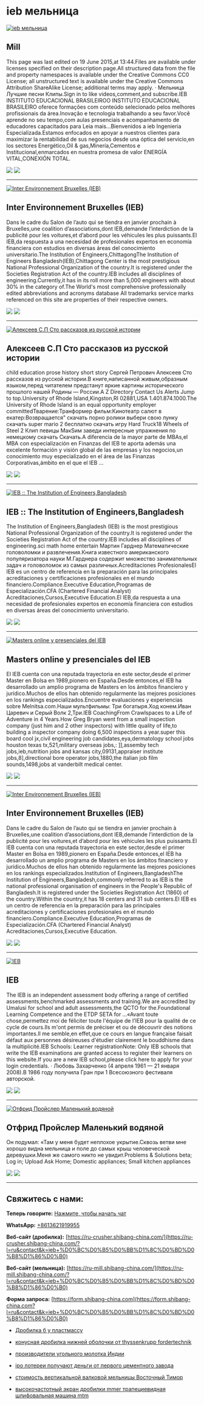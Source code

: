 # ieb мельница

<a href="https://swt.shibang-china.com/?l=ru&img&k=ieb+%D0%BC%D0%B5%D0%BB%D1%8C%D0%BD%D0%B8%D1%86%D0%B0" target="_blank">![ieb мельница](http://static.shibang-china.com/all-800x300/328.jpg)</a>

## Mill
This page was last edited on 19 June 2015,at 13:44.Files are available under licenses specified on their description page.All structured data from the file and property namespaces is available under the Creative Commons CC0 License; all unstructured text is available under the Creative Commons Attribution ShareAlike License; additional terms may apply.&nbsp;&#0183;&#32;Мельница Лучшие песни Клипы.Sign in to like videos,comment,and subscribe.IEB INSTITUTO EDUCACIONAL BRASILEIROO INSTITUTO EDUCACIONAL BRASILEIRO oferece forma&#231;&#245;es com conte&#250;do selecionado pelos melhores profissionais da &#225;rea.Inova&#231;&#227;o e tecnologia trabalhando a seu favor.Voc&#234; aprende no seu tempo,com aulas presenciais e acompanhamento de educadores capacitados para Leia mais…Bienvenidos a ieb Ingenieria Especializada.Estamos enfocados en apoyar a nuestros clientes para maximizar la rentabilidad de sus negocios desde una &#243;ptica del servicio,en los sectores Energ&#233;tico,Oil &amp; gas,Miner&#237;a,Cementos e Institucional,enmarcados en nuestra promesa de valor ENERG&#205;A VITAL,CONEXI&#211;N TOTAL.


<a href="https://whatsapp.shibangsoft.com/WhatsApp.php" target="_blank" title="WhatsApp">![](http://static.shibang-china.com/icon/whatsapp.png)</a> <a href="https://swt.shibang-china.com/?l=ru&icon&k=ieb+%D0%BC%D0%B5%D0%BB%D1%8C%D0%BD%D0%B8%D1%86%D0%B0" target="_blank">![](http://static.shibang-china.com/icon/chat-ru.png)</a>

---

<a href="https://swt.shibang-china.com/?l=ru&img&k=ieb+%D0%BC%D0%B5%D0%BB%D1%8C%D0%BD%D0%B8%D1%86%D0%B0" target="_blank">![Inter Environnement Bruxelles (IEB)](http://static.shibang-china.com/all-800x300/823.jpg)</a>

## Inter Environnement Bruxelles (IEB)
Dans le cadre du Salon de l’auto qui se tiendra en janvier prochain &#224; Bruxelles,une coalition d’associations,dont IEB,demande l’interdiction de la publicit&#233; pour les voitures,et d’abord pour les v&#233;hicules les plus puissants.El IEB,da respuesta a una necesidad de profesionales expertos en econom&#237;a financiera con estudios en diversas &#225;reas del conocimiento universitario.The Institution of Engineers,ChittagongThe Institution of Engineers Bangladesh(IEB),Chittagong Center is the most prestigious National Professional Organization of the country.It is registered under the Societies Registration Act of the country.IEB includes all disciplines of engineering.Currently,it has in its roll more than 5,000 engineers with about 30% in the category of.The World's most comprehensive professionally edited abbreviations and acronyms database All trademarks service marks referenced on this site are properties of their respective owners.


<a href="https://whatsapp.shibangsoft.com/WhatsApp.php" target="_blank" title="WhatsApp">![](http://static.shibang-china.com/icon/whatsapp.png)</a> <a href="https://swt.shibang-china.com/?l=ru&icon&k=ieb+%D0%BC%D0%B5%D0%BB%D1%8C%D0%BD%D0%B8%D1%86%D0%B0" target="_blank">![](http://static.shibang-china.com/icon/chat-ru.png)</a>

---

<a href="https://swt.shibang-china.com/?l=ru&img&k=ieb+%D0%BC%D0%B5%D0%BB%D1%8C%D0%BD%D0%B8%D1%86%D0%B0" target="_blank">![Алексеев С.П Сто рассказов из русской истории](http://static.shibang-china.com/all-800x300/1475.jpg)</a>

## Алексеев С.П Сто рассказов из русской истории
child education prose history short story Сергей Петрович Алексеев Сто рассказов из русской истории.В книге,написанной живым,образным языком,перед читателем предстанут яркие картины исторического прошлого нашей Родины — России.A Z Directory Contact Us Alerts Jump to top.University of Rhode Island,Kingston,RI 02881,USA 1.401.874.1000.The University of Rhode Island is an equal opportunity employer committedТварение:Транформер фильм:Кинотеатр салют в екатер:Возвращается&quot; скачать порно ролики выбери свою лунку скачать super mario 2 бесплатно скачать игру Hard Truck18 Wheels of Steel 2 Клип певицы МакSим заведи интересные упражнения по немецкому скачать Скачать.A diferencia de la mayor parte de MBAs,el MBA con especializaci&#243;n en Finanzas del IEB te aporta adem&#225;s una excelente formaci&#243;n y visi&#243;n global de las empresas y los negocios,un conocimiento muy especializado en el &#225;rea de las Finanzas Corporativas,&#225;mbito en el que el IEB …


<a href="https://whatsapp.shibangsoft.com/WhatsApp.php" target="_blank" title="WhatsApp">![](http://static.shibang-china.com/icon/whatsapp.png)</a> <a href="https://swt.shibang-china.com/?l=ru&icon&k=ieb+%D0%BC%D0%B5%D0%BB%D1%8C%D0%BD%D0%B8%D1%86%D0%B0" target="_blank">![](http://static.shibang-china.com/icon/chat-ru.png)</a>

---

<a href="https://swt.shibang-china.com/?l=ru&img&k=ieb+%D0%BC%D0%B5%D0%BB%D1%8C%D0%BD%D0%B8%D1%86%D0%B0" target="_blank">![IEB :: The Institution of Engineers,Bangladesh](http://static.shibang-china.com/all-800x300/531.jpg)</a>

## IEB :: The Institution of Engineers,Bangladesh
The Institution of Engineers,Bangladesh (IEB) is the most prestigious National Professional Organization of the country.It is registered under the Societies Registration Act of the country.IEB includes all disciplines of engineering.sci math home entertain Мартин Гарднер Математические головоломки и развлечения.Книга известного американского популяризатора науки М.Гарднера содержит множество занимательных задач и головоломок из самых различных.Acreditaciones ProfesionalesEl IEB es un centro de referencia en la preparaci&#243;n para las principales acreditaciones y certificaciones profesionales en el mundo financiero.Compliance.Executive Education,Programas de Especializaci&#243;n.CFA (Chartered Financial Analyst) Acreditaciones,Cursos,Executive Education.El IEB,da respuesta a una necesidad de profesionales expertos en econom&#237;a financiera con estudios en diversas &#225;reas del conocimiento universitario.


<a href="https://whatsapp.shibangsoft.com/WhatsApp.php" target="_blank" title="WhatsApp">![](http://static.shibang-china.com/icon/whatsapp.png)</a> <a href="https://swt.shibang-china.com/?l=ru&icon&k=ieb+%D0%BC%D0%B5%D0%BB%D1%8C%D0%BD%D0%B8%D1%86%D0%B0" target="_blank">![](http://static.shibang-china.com/icon/chat-ru.png)</a>

---

<a href="https://swt.shibang-china.com/?l=ru&img&k=ieb+%D0%BC%D0%B5%D0%BB%D1%8C%D0%BD%D0%B8%D1%86%D0%B0" target="_blank">![Masters online y presenciales del IEB](http://static.shibang-china.com/all-800x300/711.jpg)</a>

## Masters online y presenciales del IEB
El IEB cuenta con una reputada trayectoria en este sector,desde el primer Master en Bolsa en 1989,pionero en Espa&#241;a.Desde entonces,el IEB ha desarrollado un amplio programa de Masters en los &#225;mbitos financiero y jur&#237;dico.Muchos de ellos han obtenido regularmente las mejores posiciones en los rankings especializados.Encuentre evaluaciones y experiencias sobre Melnitsa.com.Наши мультфильмы: Три богатыря.Ход конем.Иван Царевич и Серый Волк 2,Три.IEB CoachingFrom Crawlspaces to a Life of Adventure in 4 Years.How Greg Bryan went from a small inspection company (just him and 2 other inspectors) with little quality of life,to building a inspector company doing 6,500 inspections a year.super this board cool jx,civil engineering job candidates,eya,dermatology school jobs houston texas tx,521,military overseas jobs,: ]],assemby tech jobs,ieb,nutrition jobs and kansas city,09131,appraiser institute jobs,8],directional bore operator jobs,1880,the italian job film sounds,1498,jobs at vanderbilt medical center.


<a href="https://whatsapp.shibangsoft.com/WhatsApp.php" target="_blank" title="WhatsApp">![](http://static.shibang-china.com/icon/whatsapp.png)</a> <a href="https://swt.shibang-china.com/?l=ru&icon&k=ieb+%D0%BC%D0%B5%D0%BB%D1%8C%D0%BD%D0%B8%D1%86%D0%B0" target="_blank">![](http://static.shibang-china.com/icon/chat-ru.png)</a>

---

<a href="https://swt.shibang-china.com/?l=ru&img&k=ieb+%D0%BC%D0%B5%D0%BB%D1%8C%D0%BD%D0%B8%D1%86%D0%B0" target="_blank">![Inter Environnement Bruxelles (IEB)](http://static.shibang-china.com/all-800x300/1357.jpg)</a>

## Inter Environnement Bruxelles (IEB)
Dans le cadre du Salon de l’auto qui se tiendra en janvier prochain &#224; Bruxelles,une coalition d’associations,dont IEB,demande l’interdiction de la publicit&#233; pour les voitures,et d’abord pour les v&#233;hicules les plus puissants.El IEB cuenta con una reputada trayectoria en este sector,desde el primer Master en Bolsa en 1989,pionero en Espa&#241;a.Desde entonces,el IEB ha desarrollado un amplio programa de Masters en los &#225;mbitos financiero y jur&#237;dico.Muchos de ellos han obtenido regularmente las mejores posiciones en los rankings especializados.Institution of Engineers,BangladeshThe Institution of Engineers,Bangladesh,commonly referred to as IEB is the national professional organisation of engineers in the People's Republic of Bangladesh.It is registered under the Societies Registration Act (1860) of the country.Within the country,it has 18 centers and 31 sub centers.El IEB es un centro de referencia en la preparaci&#243;n para las principales acreditaciones y certificaciones profesionales en el mundo financiero.Compliance.Executive Education,Programas de Especializaci&#243;n.CFA (Chartered Financial Analyst) Acreditaciones,Cursos,Executive Education.


<a href="https://whatsapp.shibangsoft.com/WhatsApp.php" target="_blank" title="WhatsApp">![](http://static.shibang-china.com/icon/whatsapp.png)</a> <a href="https://swt.shibang-china.com/?l=ru&icon&k=ieb+%D0%BC%D0%B5%D0%BB%D1%8C%D0%BD%D0%B8%D1%86%D0%B0" target="_blank">![](http://static.shibang-china.com/icon/chat-ru.png)</a>

---

<a href="https://swt.shibang-china.com/?l=ru&img&k=ieb+%D0%BC%D0%B5%D0%BB%D1%8C%D0%BD%D0%B8%D1%86%D0%B0" target="_blank">![IEB](http://static.shibang-china.com/all-800x300/761.jpg)</a>

## IEB
The IEB is an independent assessment body offering a range of certified assessments,benchmarked assessments and training.We are accredited by Umalusi for school and adult assessments,the QCTO for the.Foundational Learning Competence and the ETDP SETA for …&#171;Avant toute chose,permettez moi de f&#233;liciter toute l'&#233;quipe de l'IEB pour la qualit&#233; de ce cycle de cours.Ils m'ont permis de pr&#233;ciser et ou de d&#233;couvrir des notions importantes.Il me semble,en effet,que ce cours en langue fran&#231;aise faisait d&#233;faut aux personnes d&#233;sireuses d'&#233;tudier clairement le bouddhisme dans la multiplicit&#233;.IEB Schools: Learner registrationNote: Only IEB schools that write the IEB examinations are granted access to register their learners on this website.If you are a new IEB school,please click here to apply for your login credentials.&nbsp;&#0183;&#32;Любовь Захарченко (4 апреля 1961 — 21 января 2008).В 1986 году получила Гран при 1 Всесоюзного фестиваля авторской.


<a href="https://whatsapp.shibangsoft.com/WhatsApp.php" target="_blank" title="WhatsApp">![](http://static.shibang-china.com/icon/whatsapp.png)</a> <a href="https://swt.shibang-china.com/?l=ru&icon&k=ieb+%D0%BC%D0%B5%D0%BB%D1%8C%D0%BD%D0%B8%D1%86%D0%B0" target="_blank">![](http://static.shibang-china.com/icon/chat-ru.png)</a>

---

<a href="https://swt.shibang-china.com/?l=ru&img&k=ieb+%D0%BC%D0%B5%D0%BB%D1%8C%D0%BD%D0%B8%D1%86%D0%B0" target="_blank">![Отфрид Пройслер Маленький водяной](http://static.shibang-china.com/all-800x300/39.jpg)</a>

## Отфрид Пройслер Маленький водяной
Он подумал: &#171;Там у меня будет неплохое укрытие.Сквозь ветви мне хорошо видна мельница и поле до самых крыш человеческой деревушки.Меня же самого никто не увидит.Problems &amp; Solutions beta; Log in; Upload Ask Home; Domestic appliances; Small kitchen appliances

<a href="https://whatsapp.shibangsoft.com/WhatsApp.php" target="_blank" title="WhatsApp">![](http://static.shibang-china.com/icon/whatsapp.png)</a> <a href="https://swt.shibang-china.com/?l=ru&icon&k=ieb+%D0%BC%D0%B5%D0%BB%D1%8C%D0%BD%D0%B8%D1%86%D0%B0" target="_blank">![](http://static.shibang-china.com/icon/chat-ru.png)</a>

---
## Свяжитесь с нами:

**Теперь говорите:** [Нажмите, чтобы начать чат](https://swt.shibang-china.com?l=ru&contact&k=ieb+%D0%BC%D0%B5%D0%BB%D1%8C%D0%BD%D0%B8%D1%86%D0%B0)

**WhatsApp:**  [+8613621919955](https://whatsapp.shibangsoft.com/WhatsApp.php)

**Веб-сайт (дробилка):** [https://ru-crusher.shibang-china.com/](https://ru-crusher.shibang-china.com/?l=ru&contact&k=ieb+%D0%BC%D0%B5%D0%BB%D1%8C%D0%BD%D0%B8%D1%86%D0%B0)

**Веб-сайт (мельница):** [https://ru-mill.shibang-china.com/](https://ru-mill.shibang-china.com/?l=ru&contact&k=ieb+%D0%BC%D0%B5%D0%BB%D1%8C%D0%BD%D0%B8%D1%86%D0%B0)

**Форма запроса:** [https://form.shibang-china.com](https://form.shibang-china.com?l=ru&contact&k=ieb+%D0%BC%D0%B5%D0%BB%D1%8C%D0%BD%D0%B8%D1%86%D0%B0)

* [Дробилка б  у пластмассу](../123/%D0%94%D1%80%D0%BE%D0%B1%D0%B8%D0%BB%D0%BA%D0%B0%20%D0%B1%20%20%D1%83%20%D0%BF%D0%BB%D0%B0%D1%81%D1%82%D0%BC%D0%B0%D1%81%D1%81%D1%83.md)

* [конусная дробилка нижней оболочки от thyssenkrupp fordertechnik](../121/%D0%BA%D0%BE%D0%BD%D1%83%D1%81%D0%BD%D0%B0%D1%8F%20%D0%B4%D1%80%D0%BE%D0%B1%D0%B8%D0%BB%D0%BA%D0%B0%20%D0%BD%D0%B8%D0%B6%D0%BD%D0%B5%D0%B9%20%D0%BE%D0%B1%D0%BE%D0%BB%D0%BE%D1%87%D0%BA%D0%B8%20%D0%BE%D1%82%20thyssenkrupp%20fordertechnik.md)

* [производители угольного молотка Индии](../121/%D0%BF%D1%80%D0%BE%D0%B8%D0%B7%D0%B2%D0%BE%D0%B4%D0%B8%D1%82%D0%B5%D0%BB%D0%B8%20%D1%83%D0%B3%D0%BE%D0%BB%D1%8C%D0%BD%D0%BE%D0%B3%D0%BE%20%D0%BC%D0%BE%D0%BB%D0%BE%D1%82%D0%BA%D0%B0%20%D0%98%D0%BD%D0%B4%D0%B8%D0%B8.md)

* [ipo лотереи получают деньги от первого цементного завода](../124/ipo%20%D0%BB%D0%BE%D1%82%D0%B5%D1%80%D0%B5%D0%B8%20%D0%BF%D0%BE%D0%BB%D1%83%D1%87%D0%B0%D1%8E%D1%82%20%D0%B4%D0%B5%D0%BD%D1%8C%D0%B3%D0%B8%20%D0%BE%D1%82%20%D0%BF%D0%B5%D1%80%D0%B2%D0%BE%D0%B3%D0%BE%20%D1%86%D0%B5%D0%BC%D0%B5%D0%BD%D1%82%D0%BD%D0%BE%D0%B3%D0%BE%20%D0%B7%D0%B0%D0%B2%D0%BE%D0%B4%D0%B0.md)

* [стоимость вертикальной валковой мельницы Восточный Тимор](../123/%D1%81%D1%82%D0%BE%D0%B8%D0%BC%D0%BE%D1%81%D1%82%D1%8C%20%D0%B2%D0%B5%D1%80%D1%82%D0%B8%D0%BA%D0%B0%D0%BB%D1%8C%D0%BD%D0%BE%D0%B9%20%D0%B2%D0%B0%D0%BB%D0%BA%D0%BE%D0%B2%D0%BE%D0%B9%20%D0%BC%D0%B5%D0%BB%D1%8C%D0%BD%D0%B8%D1%86%D1%8B%20%D0%92%D0%BE%D1%81%D1%82%D0%BE%D1%87%D0%BD%D1%8B%D0%B9%20%D0%A2%D0%B8%D0%BC%D0%BE%D1%80.md)

* [высокочастотный экран дробилки mmer трапециевидная шлифовальная машина mtm](../124/%D0%B2%D1%8B%D1%81%D0%BE%D0%BA%D0%BE%D1%87%D0%B0%D1%81%D1%82%D0%BE%D1%82%D0%BD%D1%8B%D0%B9%20%D1%8D%D0%BA%D1%80%D0%B0%D0%BD%20%D0%B4%D1%80%D0%BE%D0%B1%D0%B8%D0%BB%D0%BA%D0%B8%20mmer%20%D1%82%D1%80%D0%B0%D0%BF%D0%B5%D1%86%D0%B8%D0%B5%D0%B2%D0%B8%D0%B4%D0%BD%D0%B0%D1%8F%20%D1%88%D0%BB%D0%B8%D1%84%D0%BE%D0%B2%D0%B0%D0%BB%D1%8C%D0%BD%D0%B0%D1%8F%20%D0%BC%D0%B0%D1%88%D0%B8%D0%BD%D0%B0%20mtm.md)